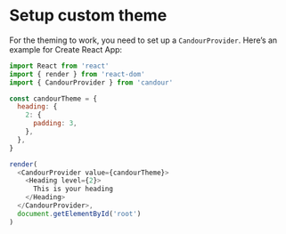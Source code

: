 # Setup custom theme

For the theming to work, you need to set up a `CandourProvider`. Here’s an example for Create React App:

```javascript
import React from 'react'
import { render } from 'react-dom'
import { CandourProvider } from 'candour'

const candourTheme = {
  heading: {
    2: {
      padding: 3,
    },
  },
}

render(
  <CandourProvider value={candourTheme}>
    <Heading level={2}>
      This is your heading
    </Heading>
  </CandourProvider>,
  document.getElementById('root')
)
```
